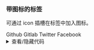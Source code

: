 ### 带图标的标签

可通过 <yc-tag>icon</yc-tag> 插槽在标签中加入图标。

<div class="cell-demo vp-raw">
  <yc-space>
    <yc-tag color="gray">
      <template #icon>
        <icon-github />
      </template>
      Github
    </yc-tag>
    <yc-tag color="orangered">
      <template #icon>
        <icon-gitlab />
      </template>
      Gitlab
    </yc-tag>
    <yc-tag color="blue">
      <template #icon>
        <icon-twitter />
      </template>
      Twitter
    </yc-tag>
    <yc-tag color="arcoblue">
      <template #icon>
        <icon-facebook />
      </template>
      Facebook
    </yc-tag>
  </yc-space>
</div>

<details>
<summary>查看/隐藏代码</summary>

```vue
<template>
  <yc-space>
    <yc-tag color="gray">
      <template #icon>
        <icon-github />
      </template>
      Github
    </yc-tag>
    <yc-tag color="orangered">
      <template #icon>
        <icon-gitlab />
      </template>
      Gitlab
    </yc-tag>
    <yc-tag color="blue">
      <template #icon>
        <icon-twitter />
      </template>
      Twitter
    </yc-tag>
    <yc-tag color="arcoblue">
      <template #icon>
        <icon-facebook />
      </template>
      Facebook
    </yc-tag>
  </yc-space>
</template>
```

</details>
